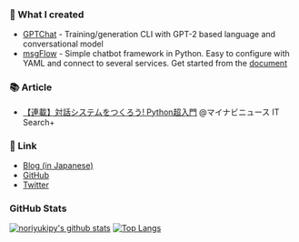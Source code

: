 ### 🤖 What I created

- [GPTChat](https://github.com/noriyukipy/gptchat) - Training/generation CLI with GPT-2 based language and conversational model
- [msgFlow](https://github.com/noriyukipy/msgflow) - Simple chatbot framework in Python. Easy to configure with YAML and connect to several services. Get started from the [document](https://noriyukipy.github.io/msgflow/)

### 📚 Article

- [【連載】対話システムをつくろう! Python超入門](https://news.mynavi.jp/itsearch/series/devsoft/Python.html) @マイナビニュース IT Search+

### 🔖 Link

- [Blog (in Japanese)](https://noriyukipy.github.io/blog/)
- [GitHub](https://github.com/noriyukipy)
- [Twitter](https://twitter.com/noriyukipy)

<!--
**noriyukipy/noriyukipy** is a ✨ _special_ ✨ repository because its `README.md` (this file) appears on your GitHub profile.

Here are some ideas to get you started:

- 🔭 I’m currently working on ...
- 🌱 I’m currently learning ...
- 👯 I’m looking to collaborate on ...
- 🤔 I’m looking for help with ...
- 💬 Ask me about ...
- 📫 How to reach me: ...
- 😄 Pronouns: ...
- ⚡ Fun fact: ...
-->

### GitHub Stats

<!-- Thanks to https://github.com/anuraghazra/github-readme-stats#top-languages-card to show GitHub Stas here -->
[![noriyukipy's github stats](https://github-readme-stats.vercel.app/api?username=noriyukipy)](https://github.com/anuraghazra/github-readme-stats)
[![Top Langs](https://github-readme-stats.vercel.app/api/top-langs/?username=noriyukipy)](https://github.com/anuraghazra/github-readme-stats)
